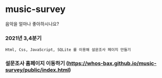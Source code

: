 # music-survey

음악을 얼마나 좋아하시나요?

### 2021년 3,4분기

`Html, Css, JavaScript, SQLite 를 이용해 설문조사 페이지 만들기`

### 설문조사 홈페이지 이동하기 (https://whos-bax.github.io/music-survey/public/index.html)
